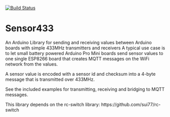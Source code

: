 [![Build Status](https://travis-ci.org/LarsBergqvist/Sensor433.svg?branch=master)](https://travis-ci.org/LarsBergqvist/Sensor433)

# Sensor433
An Arduino Library for sending and receiving values between Arduino boards with simple 433MHz transmitters and receivers
A typical use case is to let small battery powered Arduino Pro Mini boards send sensor values to one single ESP8266 board that creates MQTT messages on the WiFi network from the values.
<p>A sensor value is encoded with a sensor id and checksum into a 4-byte message that is transmitted over 433MHz.
<p>See the included examples for transmitting, receiving and bridging to MQTT messages.
<p>This library depends on the rc-switch library: https://github.com/sui77/rc-switch


